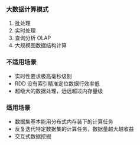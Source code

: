 ### 大数据计算模式

1. 批处理
2. 实时处理
3. 查询分析 OLAP
4. 大规模图数据结构计算

### 不适用场景

* 实时性要求极高毫秒级别
* RDD 没有索引精准定位数据行效率低
* 超级大的数据处理，远远超过内存量级

### 适用场景

* 数据集基本能用分布式内存装下的计算任务
* 反复迭代特定数据集的计算任务，数据量越大越收益
* 交互式数据挖掘